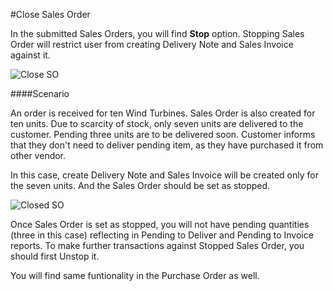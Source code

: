#Close Sales Order

In the submitted Sales Orders, you will find **Stop** option. Stopping Sales Order will restrict user from creating Delivery Note and Sales Invoice against it.

<img alt="Close SO" class="screenshot"  src="{{docs_base_url}}/assets/img/articles/close-1.png">

####Scenario

An order is received for ten Wind Turbines. Sales Order is also created for ten units. Due to scarcity of stock, only seven units are delivered to the customer. Pending three units are to be delivered soon. Customer informs that they don't need to deliver pending item, as they have purchased it from other vendor.

In this case, create Delivery Note and Sales Invoice will be created only for the seven units. And the Sales Order should be set as stopped.

<img alt="Closed SO" class="screenshot"  src="{{docs_base_url}}/assets/img/articles/close-2.png">

Once Sales Order is set as stopped, you will not have pending quantities (three in this case) reflecting in Pending to Deliver and Pending to Invoice reports. To make further transactions against Stopped Sales Order, you should first Unstop it.

You will find same funtionality in the Purchase Order as well.

<!-- markdown -->